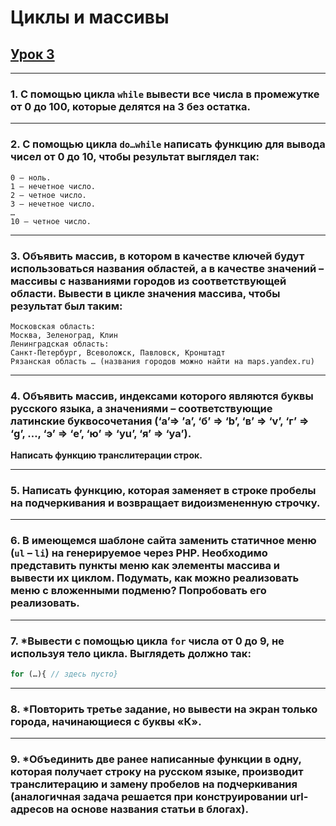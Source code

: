 # Циклы и массивы

## [Урок 3]()
---
### 1. С помощью цикла `while` вывести все числа в промежутке от 0 до 100, которые делятся на 3 без остатка.
---
### 2. С помощью цикла `do…while` написать функцию для вывода чисел от 0 до 10, чтобы результат выглядел так:
```
0 – ноль.
1 – нечетное число.
2 – четное число.
3 – нечетное число.
…
10 – четное число.
```
---
### 3. Объявить массив, в котором в качестве ключей будут использоваться названия областей, а в качестве значений – массивы с названиями городов из соответствующей области. Вывести в цикле значения массива, чтобы результат был таким:
```
Московская область:
Москва, Зеленоград, Клин
Ленинградская область:
Санкт-Петербург, Всеволожск, Павловск, Кронштадт
Рязанская область … (названия городов можно найти на maps.yandex.ru)
```
---
### 4. Объявить массив, индексами которого являются буквы русского языка, а значениями – соответствующие латинские буквосочетания (‘а’=> ’a’, ‘б’ => ‘b’, ‘в’ => ‘v’, ‘г’ => ‘g’, …, ‘э’ => ‘e’, ‘ю’ => ‘yu’, ‘я’ => ‘ya’).
**Написать функцию транслитерации строк.**

---
### 5. Написать функцию, которая заменяет в строке пробелы на подчеркивания и возвращает видоизмененную строчку.
---
### 6. В имеющемся шаблоне сайта заменить статичное меню (`ul` – `li`) на генерируемое через PHP. Необходимо представить пункты меню как элементы массива и вывести их циклом. Подумать, как можно реализовать меню с вложенными подменю? Попробовать его реализовать.
---
### 7. *Вывести с помощью цикла `for` числа от 0 до 9, не используя тело цикла. Выглядеть должно так:
```PHP
for (…){ // здесь пусто}
```
---
### 8. *Повторить третье задание, но вывести на экран только города, начинающиеся с буквы «К».
---
### 9. *Объединить две ранее написанные функции в одну, которая получает строку на русском языке, производит транслитерацию и замену пробелов на подчеркивания (аналогичная задача решается при конструировании url-адресов на основе названия статьи в блогах).

